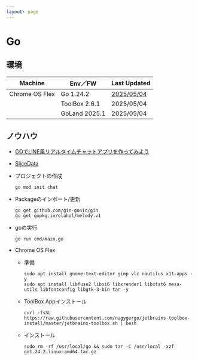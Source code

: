```yaml
---
layout: page
---
```

# Go

##  環境

  |Machine        |Env／FW       |Last Updated
  |---------------|--------------|----------
  |Chrome OS Flex |Go 1.24.2     |[2025/05/04](https://go.dev/dl/)
  |               |ToolBox 2.6.1 |2025/05/04
  |               |GoLand 2025.1 |2025/05/04
  

##  ノウハウ
  - [GOでLINE風リアルタイムチャットアプリを作ってみよう](https://www.cetus-media.info/article/2021/line-chat/)
  - [SliceData](https://pkg.go.dev/unsafe@go1.20#SliceData)

  - プロジェクトの作成
    ```
    go mod init chat
    ```
  - Packageのインポート/更新
    ```
    go get github.com/gin-gonic/gin
    go get gopkg.in/olahol/melody.v1
    ```
  - goの実行
    ```
    go run cmd/main.go
    ```

- Chrome OS Flex
  - 準備
    ```
    sudo apt install gnome-text-editor gimp vlc nautilus x11-apps -y
    sudo apt install libfuse2 libxi6 libxrender1 libxtst6 mesa-utils libfontconfig libgtk-3-bin tar -y
    ```

  - ToolBox Appインストール
    ```
    curl -fsSL https://raw.githubusercontent.com/nagygergo/jetbrains-toolbox-install/master/jetbrains-toolbox.sh | bash
    ```

  - インストール
    ```
    sudo rm -rf /usr/local/go && sudo tar -C /usr/local -xzf go1.24.2.linux-amd64.tar.gz
    ```
